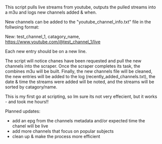 This script pulls live streams from youtube, outputs the pulled streams into a m3u and logs new channels added & when.

New channels can be added to the "youtube_channel_info.txt" file in the follwoing format:

New: test_channel_1, catagory_name, https://www.youtube.com/@test_channel_1/live

Each new entry should be on a new line. 

The script will notice chanes have been requested and pull the new channels into the scraper.
Once the scraper completes its task, the combines m3u will be built.
Finally, the new channels file will be cleaned, the new entries will be added to the log (recently_added_channels.txt), the date & time the streams were added will be noted, and the streams will be sorted by catagory/name.

This is my first go at scripting, so Im sure its not very effecient, but it works - and took me hours!!

Planned updates:
- add an epg from the channels metadata and/or expected time the chanel will be live
- add more channels that focus on popular subjects
- clean up & make the process more efficient



